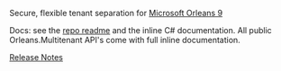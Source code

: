 ﻿Secure, flexible tenant separation for [Microsoft Orleans 9](https://github.com/dotnet/orleans/releases/tag/v9.0.0)

Docs: see the [repo readme](https://github.com/Applicita/Orleans.Multitenant#readme) and the inline C# documentation. All public Orleans.Multitenant API's come with full inline documentation.

[Release Notes](https://github.com/Applicita/Orleans.Multitenant/releases/tag/3-0-0)